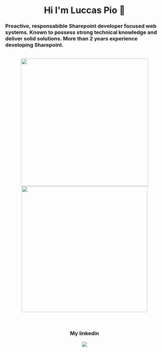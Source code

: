 <h1 align='center'>Hi I'm Luccas Pio 👋</h1>

<h3>Proactive, responsabible Sharepoint developer focused web systems. Known to possess strong technical knowledge and deliver solid 
solutions. More than 2 years experience developing Sharepoint.</h3>
 
<br>

<div align='center'>
  <img width='405px' src='https://github-readme-stats.vercel.app/api?username=DevPio&show_icons=true&theme=radical'/>
  <img width='400px' src='https://github-readme-stats.vercel.app/api/top-langs/?username=DevPio&layout=compact&show_icons=true&theme=radical'/>
</div>
<br>

<br>
 
<div align='center'>
  <h3>My linkedin </h1>
  <a href="https://www.linkedin.com/in/luccas-castro-0967451a4/" target='_blank'><img src='https://img.shields.io/badge/LinkedIn-0077B5?style=for-the-badge&logo=linkedin&logoColor=white'/></a>
</div>
